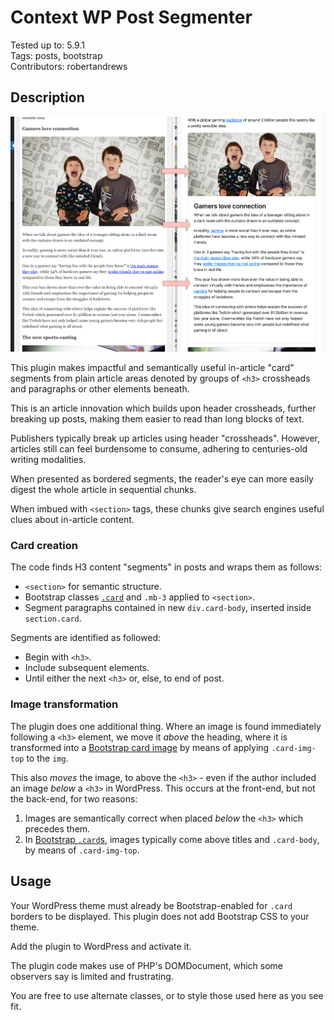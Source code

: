# Context WP Post Segmenter

Tested up to: 5.9.1  
Tags: posts, bootstrap  
Contributors: robertandrews  

## Description

![Plugin screenshot](screenshot.png)

This plugin makes impactful and semantically useful in-article "card" segments from plain article areas denoted by groups of `<h3>` crossheads and paragraphs or other elements beneath.

This is an article innovation which builds upon header crossheads, further breaking up posts, making them easier to read than long blocks of text.

Publishers typically break up articles using header "crossheads". However, articles still can feel burdensome to consume, adhering to centuries-old writing modalities.

When presented as bordered segments, the reader's eye can more easily digest the whole article in sequential chunks.

When imbued with `<section>` tags, these chunks give search engines useful clues about in-article content.

### Card creation

The code finds H3 content "segments" in posts and wraps them as follows:

* `<section>` for semantic structure.
* Bootstrap classes [`.card`](https://getbootstrap.com/docs/5.0/components/card/) and `.mb-3` applied to `<section>`.
* Segment paragraphs contained in new `div.card-body`, inserted inside `section.card`.

Segments are identified as followed:

* Begin with `<h3>`.
* Include subsequent elements.
* Until either the next `<h3>` or, else, to end of post.

### Image transformation

The plugin does one additional thing. Where an image is found immediately following a `<h3>` element, we move it _above_ the heading, where it is transformed into a [Bootstrap card image](https://getbootstrap.com/docs/5.0/components/card/#images) by means of applying `.card-img-top` to the `img`.

This also _moves_ the image, to above the `<h3>` - even if the author included an image _below_ a `<h3>` in WordPress. This occurs at the front-end, but not the back-end, for two reasons:

1. Images are semantically correct when placed _below_ the `<h3>` which precedes them.
2. In [Bootstrap `.card`s](https://getbootstrap.com/docs/5.0/components/card/), images typically come above titles and `.card-body`, by means of `.card-img-top`.

## Usage

Your WordPress theme must already be Bootstrap-enabled for `.card` borders to be displayed. This plugin does not add Bootstrap CSS to your theme.

Add the plugin to WordPress and activate it.

The plugin code makes use of PHP's DOMDocument, which some observers say is limited and frustrating.

 You are free to use alternate classes, or to style those used here as you see fit.
